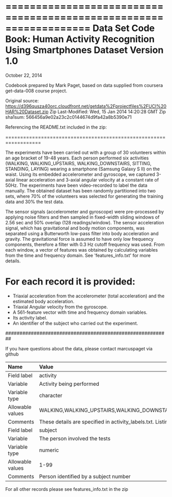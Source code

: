==================================================================
Data Set Code Book: Human Activity Recognition Using Smartphones Dataset
Version 1.0
==================================================================

October 22, 2014

Codebook prepared by Mark Paget, based on data supplied from coursera get-data-008 course project.

Original source: https://d396qusza40orc.cloudfront.net/getdata%2Fprojectfiles%2FUCI%20HAR%20Dataset.zip 
Zip Last-Modified: Wed, 15 Jan 2014 14:20:28 GMT
Zip sha1sum: 566456a9e02a23c2c0144674d9fa42a8b5390e71

Referencing the README.txt included in the zip:

==================================================================

The experiments have been carried out with a group of 30 volunteers within an age bracket of 19-48 years. Each person performed six activities (WALKING, WALKING_UPSTAIRS, WALKING_DOWNSTAIRS, SITTING, STANDING, LAYING) wearing a smartphone (Samsung Galaxy S II) on the waist. Using its embedded accelerometer and gyroscope, we captured 3-axial linear acceleration and 3-axial angular velocity at a constant rate of 50Hz. The experiments have been video-recorded to label the data manually. The obtained dataset has been randomly partitioned into two sets, where 70% of the volunteers was selected for generating the training data and 30% the test data. 

The sensor signals (accelerometer and gyroscope) were pre-processed by applying noise filters and then sampled in fixed-width sliding windows of 2.56 sec and 50% overlap (128 readings/window). The sensor acceleration signal, which has gravitational and body motion components, was separated using a Butterworth low-pass filter into body acceleration and gravity. The gravitational force is assumed to have only low frequency components, therefore a filter with 0.3 Hz cutoff frequency was used. From each window, a vector of features was obtained by calculating variables from the time and frequency domain. See 'features_info.txt' for more details. 

For each record it is provided:
======================================

- Triaxial acceleration from the accelerometer (total acceleration) and the estimated body acceleration.
- Triaxial Angular velocity from the gyroscope. 
- A 561-feature vector with time and frequency domain variables. 
- Its activity label. 
- An identifier of the subject who carried out the experiment.


##########################################################


If you have questions about the data, please contact marcuspaget via github


Name|Value
:--|:--
Field label|activity
Variable|Activity being performed
Variable type|character
Allowable values|WALKING,WALKING_UPSTAIRS,WALKING_DOWNSTAIRS,SITTING,STANDING,LAYING
Comments|These details are specified in activity_labels.txt. Listing here to show they were added
Field label|subject
Variable|The person involved the tests
Variable type|numeric
Allowable values|1-99
Comments|Person identified by a subject number

For all other records please see features_info.txt in the zip

